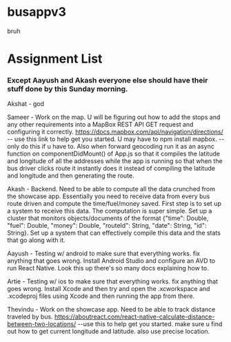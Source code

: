 # busappv3
bruh

# Assignment List

### Except Aayush and Akash everyone else should have their stuff done by this Sunday morning.

Akshat - god

Sameer - Work on the map. U will be figuring out how to add the stops and any other requirements into a MapBox REST API GET request and configuring it correctly. https://docs.mapbox.com/api/navigation/directions/ -- use this link to help get you started. U may have to npm install mapbox. -- only do this if u have to. Also when forward geocoding run it as an async function on componentDidMount() of App.js so that it compiles the latitude and longitude of all the addresses while the app is running so that when the bus driver clicks route it instantly does it instead of compiling the latitude and longitude and then generating the route.

Akash - Backend. Need to be able to compute all the data crunched from the showcase app. Essentially you need to receive data from every bus route driven and compute the time/fuel/money saved. First step is to set up a system to receive this data. The computation is super simple. Set up a cluster that monitors objects/documents of the format {"time": Double, "fuel": Double, "money": Double, "routeId": String, "date": String, "id": String}. Set up a system that can effectively compile this data and the stats that go along with it.

Aayush - Testing w/ android to make sure that everything works. fix anything that goes wrong. Install Android Studio and configure an AVD to run React Native. Look this up there's so many docs explaining how to.

Artie - Testing w/ ios to make sure that everything works. fix anything that goes wrong. Install Xcode and then try and open the .xcworkspace and .xcodeproj files using Xcode and then running the app from there. 

Thevindu - Work on the showcase app. Need to be able to track distance traveled by bus. https://aboutreact.com/react-native-calculate-distance-between-two-locations/ --use this to help get you started. make sure u find out how to get current longitude and latitude. also use precise location.



